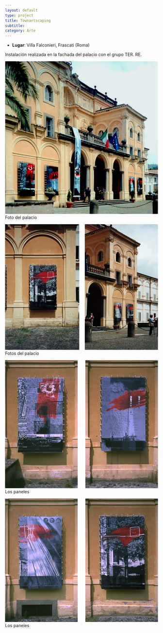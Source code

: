```yaml
---
layout: default 
type: project
title: Townartscaping
subtitle:
category: Arte
---
```


- **Lugar**: Villa Falconieri, Frascati (Roma)

Instalación realizada en la fachada del palacio con el grupo TER. RE.

![](01.jpg)
Foto del palacio

![](02.jpg)
Fotos del palacio

![](03.jpg)
Los paneles

![](04.jpg)
Los paneles
